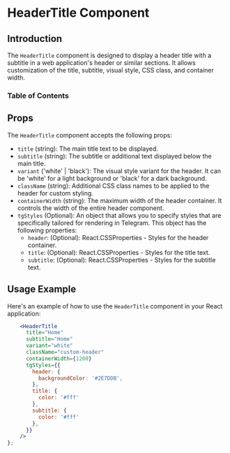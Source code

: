 # HeaderTitle Component

## Introduction

The `HeaderTitle` component is designed to display a header title with a subtitle in a web application's header or similar sections. It allows customization of the title, subtitle, visual style, CSS class, and container width.

### Table of Contents

## Props

The `HeaderTitle` component accepts the following props:

- `title` (string): The main title text to be displayed.
- `subtitle` (string): The subtitle or additional text displayed below the main title.
- `variant` ('white' | 'black'): The visual style variant for the header. It can be 'white' for a light background or 'black' for a dark background.
- `className` (string): Additional CSS class names to be applied to the header for custom styling.
- `containerWidth` (string): The maximum width of the header container. It controls the width of the entire header component.
- `tgStyles` (Optional): An object that allows you to specify styles that are specifically tailored for rendering in Telegram. This object has the following properties:
  - `header`: (Optional): React.CSSProperties - Styles for the header container.
  - `title`:  (Optional): React.CSSProperties - Styles for the title text.
  - `subtitle`: (Optional): React.CSSProperties - Styles for the subtitle text.

## Usage Example

Here's an example of how to use the `HeaderTitle` component in your React application:

```jsx
    <HeaderTitle
      title="Home"
      subtitle="Home"
      variant="white"
      className="custom-header"
      containerWidth={1200}
      tgStyles={{
        header: {
          backgroundColor: '#2E7DDB',
        },
        title: {
          color: '#fff'
        },
        subtitle: {
          color: '#fff'
        },
      }}
    />
};
